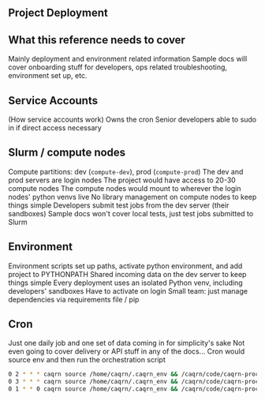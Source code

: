 Project Deployment
---

## What this reference needs to cover

Mainly deployment and environment related information
Sample docs will cover onboarding stuff for developers, ops related troubleshooting, environment set up, etc.

## Service Accounts

(How service accounts work)
Owns the cron
Senior developers able to sudo in if direct access necessary

## Slurm / compute nodes

Compute partitions: dev (`compute-dev`), prod (`compute-prod`)
The dev and prod servers are login nodes
The project would have access to 20-30 compute nodes
The compute nodes would mount to wherever the login nodes' python venvs live
No library management on compute nodes to keep things simple
Developers submit test jobs from the dev server (their sandboxes)
Sample docs won't cover local tests, just test jobs submitted to Slurm

## Environment

Environment scripts set up paths, activate python environment, and add project to PYTHONPATH
Shared incoming data on the dev server to keep things simple
Every deployment uses an isolated Python venv, including developers' sandboxes
Have to activate on login
Small team: just manage dependencies via requirements file / pip

## Cron

Just one daily job and one set of data coming in for simplicity's sake
Not even going to cover delivery or API stuff in any of the docs...
Cron would source env and then run the orchestration script

```bash
0 2 * * * caqrn source /home/caqrn/.caqrn_env && /caqrn/code/caqrn-processing/scripts/download_data.sh
0 3 * * * caqrn source /home/caqrn/.caqrn_env && /caqrn/code/caqrn-processing/scripts/submit_daily_job.sh
0 1 * * 0 caqrn source /home/caqrn/.caqrn_env && /caqrn/code/caqrn-processing/scripts/cleanup.sh
```


